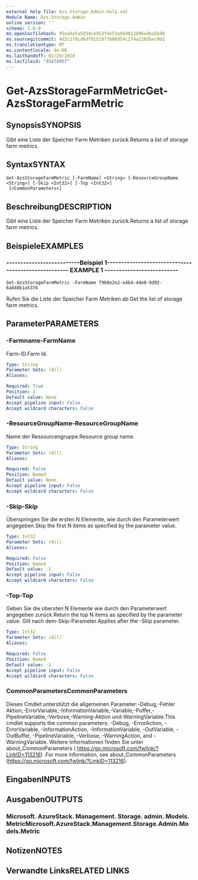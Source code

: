 ```yaml
---
external help file: Azs.Storage.Admin-help.xml
Module Name: Azs.Storage.Admin
online version: ''
schema: 2.0.0
ms.openlocfilehash: 95ea9afa5d3dce953f4e51e84d011886e4ba5688
ms.sourcegitcommit: 4d2c178cd6df9151877b08d54c1f4a228dbec9d1
ms.translationtype: MT
ms.contentlocale: de-DE
ms.lasthandoff: 01/29/2020
ms.locfileid: "93474957"
---
```

# <span data-ttu-id="46f2d-101">Get-AzsStorageFarmMetric</span><span class="sxs-lookup"><span data-stu-id="46f2d-101">Get-AzsStorageFarmMetric</span></span>

## <span data-ttu-id="46f2d-102">Synopsis</span><span class="sxs-lookup"><span data-stu-id="46f2d-102">SYNOPSIS</span></span>
<span data-ttu-id="46f2d-103">Gibt eine Liste der Speicher Farm Metriken zurück.</span><span class="sxs-lookup"><span data-stu-id="46f2d-103">Returns a list of storage farm metrics.</span></span>

## <span data-ttu-id="46f2d-104">Syntax</span><span class="sxs-lookup"><span data-stu-id="46f2d-104">SYNTAX</span></span>

```
Get-AzsStorageFarmMetric [-FarmName] <String> [-ResourceGroupName <String>] [-Skip <Int32>] [-Top <Int32>]
 [<CommonParameters>]
```

## <span data-ttu-id="46f2d-105">Beschreibung</span><span class="sxs-lookup"><span data-stu-id="46f2d-105">DESCRIPTION</span></span>
<span data-ttu-id="46f2d-106">Gibt eine Liste der Speicher Farm Metriken zurück.</span><span class="sxs-lookup"><span data-stu-id="46f2d-106">Returns a list of storage farm metrics.</span></span>

## <span data-ttu-id="46f2d-107">Beispiele</span><span class="sxs-lookup"><span data-stu-id="46f2d-107">EXAMPLES</span></span>

### <span data-ttu-id="46f2d-108">--------------------------Beispiel 1--------------------------</span><span class="sxs-lookup"><span data-stu-id="46f2d-108">-------------------------- EXAMPLE 1 --------------------------</span></span>
```
Get-AzsStorageFarmMetric -FarmName f9b8e2e2-e4b4-44e0-9d92-6a848b1a5376
```

<span data-ttu-id="46f2d-109">Rufen Sie die Liste der Speicher Farm Metriken ab.</span><span class="sxs-lookup"><span data-stu-id="46f2d-109">Get the list of storage farm metrics.</span></span>

## <span data-ttu-id="46f2d-110">Parameter</span><span class="sxs-lookup"><span data-stu-id="46f2d-110">PARAMETERS</span></span>

### <span data-ttu-id="46f2d-111">-Farmname</span><span class="sxs-lookup"><span data-stu-id="46f2d-111">-FarmName</span></span>
<span data-ttu-id="46f2d-112">Farm-ID.</span><span class="sxs-lookup"><span data-stu-id="46f2d-112">Farm Id.</span></span>

```yaml
Type: String
Parameter Sets: (All)
Aliases: 

Required: True
Position: 1
Default value: None
Accept pipeline input: False
Accept wildcard characters: False
```

### <span data-ttu-id="46f2d-113">-ResourceGroupName</span><span class="sxs-lookup"><span data-stu-id="46f2d-113">-ResourceGroupName</span></span>
<span data-ttu-id="46f2d-114">Name der Ressourcengruppe.</span><span class="sxs-lookup"><span data-stu-id="46f2d-114">Resource group name.</span></span>

```yaml
Type: String
Parameter Sets: (All)
Aliases: 

Required: False
Position: Named
Default value: None
Accept pipeline input: False
Accept wildcard characters: False
```

### <span data-ttu-id="46f2d-115">-Skip</span><span class="sxs-lookup"><span data-stu-id="46f2d-115">-Skip</span></span>
<span data-ttu-id="46f2d-116">Überspringen Sie die ersten N Elemente, wie durch den Parameterwert angegeben.</span><span class="sxs-lookup"><span data-stu-id="46f2d-116">Skip the first N items as specified by the parameter value.</span></span>

```yaml
Type: Int32
Parameter Sets: (All)
Aliases: 

Required: False
Position: Named
Default value: -1
Accept pipeline input: False
Accept wildcard characters: False
```

### <span data-ttu-id="46f2d-117">-Top</span><span class="sxs-lookup"><span data-stu-id="46f2d-117">-Top</span></span>
<span data-ttu-id="46f2d-118">Geben Sie die obersten N Elemente wie durch den Parameterwert angegeben zurück.</span><span class="sxs-lookup"><span data-stu-id="46f2d-118">Return the top N items as specified by the parameter value.</span></span>
<span data-ttu-id="46f2d-119">Gilt nach dem-Skip-Parameter.</span><span class="sxs-lookup"><span data-stu-id="46f2d-119">Applies after the -Skip parameter.</span></span>

```yaml
Type: Int32
Parameter Sets: (All)
Aliases: 

Required: False
Position: Named
Default value: -1
Accept pipeline input: False
Accept wildcard characters: False
```

### <span data-ttu-id="46f2d-120">CommonParameters</span><span class="sxs-lookup"><span data-stu-id="46f2d-120">CommonParameters</span></span>
<span data-ttu-id="46f2d-121">Dieses Cmdlet unterstützt die allgemeinen Parameter:-Debug,-Fehler Aktion,-ErrorVariable,-InformationVariable,-Variable,-Puffer,-PipelineVariable,-Verbose,-Warning-Aktion und-WarningVariable.</span><span class="sxs-lookup"><span data-stu-id="46f2d-121">This cmdlet supports the common parameters: -Debug, -ErrorAction, -ErrorVariable, -InformationAction, -InformationVariable, -OutVariable, -OutBuffer, -PipelineVariable, -Verbose, -WarningAction, and -WarningVariable.</span></span> <span data-ttu-id="46f2d-122">Weitere Informationen finden Sie unter about_CommonParameters ( https://go.microsoft.com/fwlink/?LinkID=113216) .</span><span class="sxs-lookup"><span data-stu-id="46f2d-122">For more information, see about_CommonParameters (https://go.microsoft.com/fwlink/?LinkID=113216).</span></span>

## <span data-ttu-id="46f2d-123">Eingaben</span><span class="sxs-lookup"><span data-stu-id="46f2d-123">INPUTS</span></span>

## <span data-ttu-id="46f2d-124">Ausgaben</span><span class="sxs-lookup"><span data-stu-id="46f2d-124">OUTPUTS</span></span>

### <span data-ttu-id="46f2d-125">Microsoft. AzureStack. Management. Storage. admin. Models. Metric</span><span class="sxs-lookup"><span data-stu-id="46f2d-125">Microsoft.AzureStack.Management.Storage.Admin.Models.Metric</span></span>

## <span data-ttu-id="46f2d-126">Notizen</span><span class="sxs-lookup"><span data-stu-id="46f2d-126">NOTES</span></span>

## <span data-ttu-id="46f2d-127">Verwandte Links</span><span class="sxs-lookup"><span data-stu-id="46f2d-127">RELATED LINKS</span></span>

